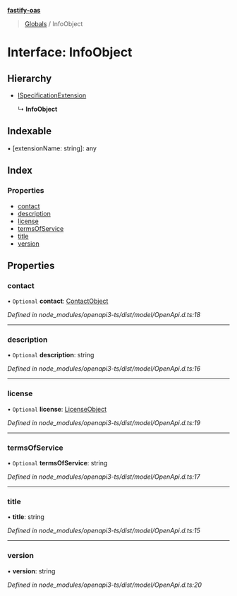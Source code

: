 **[fastify-oas](../README.md)**

> [Globals](../README.md) / InfoObject

# Interface: InfoObject

## Hierarchy

* [ISpecificationExtension](ispecificationextension.md)

  ↳ **InfoObject**

## Indexable

▪ [extensionName: string]: any

## Index

### Properties

* [contact](infoobject.md#contact)
* [description](infoobject.md#description)
* [license](infoobject.md#license)
* [termsOfService](infoobject.md#termsofservice)
* [title](infoobject.md#title)
* [version](infoobject.md#version)

## Properties

### contact

• `Optional` **contact**: [ContactObject](contactobject.md)

*Defined in node_modules/openapi3-ts/dist/model/OpenApi.d.ts:18*

___

### description

• `Optional` **description**: string

*Defined in node_modules/openapi3-ts/dist/model/OpenApi.d.ts:16*

___

### license

• `Optional` **license**: [LicenseObject](licenseobject.md)

*Defined in node_modules/openapi3-ts/dist/model/OpenApi.d.ts:19*

___

### termsOfService

• `Optional` **termsOfService**: string

*Defined in node_modules/openapi3-ts/dist/model/OpenApi.d.ts:17*

___

### title

•  **title**: string

*Defined in node_modules/openapi3-ts/dist/model/OpenApi.d.ts:15*

___

### version

•  **version**: string

*Defined in node_modules/openapi3-ts/dist/model/OpenApi.d.ts:20*

